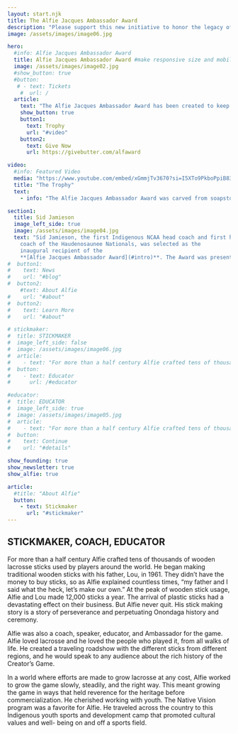 ```yaml
---
layout: start.njk
title: The Alfie Jacques Ambassador Award
description: "Please support this new initiative to honor the legacy of the Haudenosaunee stickmaker, Alfie Jacques."
image: /assets/images/image06.jpg

hero:
  #info: Alfie Jacques Ambassador Award
  title: Alfie Jacques Ambassador Award #make responsive size and mobile
  image: /assets/images/image02.jpg
  #show_button: true
  #button:
   # - text: Tickets
    #  url: /
  article:
    text: "The Alfie Jacques Ambassador Award has been created to keep the legacy of the Onondaga Stickmaker alive, to promote the game’s sacred Indigenous roots, and to honor members of the larger community who share Alfie’s love of lacrosse and his commitment to its growth."
    show_button: true
    button1:
      text: Trophy
      url: "#video"
    button2:
      text: Give Now
      url: https://givebutter.com/alfaward

video:
  #info: Featured Video
  media: "https://www.youtube.com/embed/xGmmjTv3670?si=I5XTo9PkboPpiB83"
  title: "The Trophy"
  text:
    - info: "The Alfie Jacques Ambassador Award was carved from soapstone by **[Ryan Sandy](https://www.instagram.com/ryan_sandy_sculptures/)** of Six Nations."

section1:
  title: Sid Jamieson
  image_left_side: true
  image: /assets/images/image04.jpg
  text: "Sid Jamieson, the first Indigenous NCAA head coach and first head
    coach of the Haudenosaunee Nationals, was selected as the
    inaugural recipient of the
    **[Alfie Jacques Ambassador Award](#intro)**. The Award was presented during the World Indoor Lacrosse Championships in Utica, N.Y., on Sunday, Sept. 22, 2024. Use the the link below to attend the Monday September 23 award dinner at Breezes in Utica."
#  button1:
#    text: News
#    url: "#blog"
#  button2:
    #text: About Alfie
#    url: "#about"
#  button2:
#    text: Learn More
#    url: "#about"

# stickmaker:
#  title: STICKMAKER
#  image_left_side: false
#  image: /assets/images/image06.jpg
#  article:
#    - text: "For more than a half century Alfie crafted tens of thousands of wooden lacrosse sticks used by players around the world. He began making traditional wooden sticks with his father, Lou, in 1961. They didn’t have the money to buy sticks, so as Alfie explained countless times, “my father and I said what the heck, let’s make our own.” At the peak of wooden stick usage, Alfie and Lou made 12,000 sticks a year. The arrival of plastic sticks had a devastating effect on their business. But Alfie never quit. His stick making story is a story of perseverance and perpetuating Onondaga history and ceremony."
#  button:
#    - text: Educator
#      url: /#educator

#educator:
#  title: EDUCATOR
#  image_left_side: true
#  image: /assets/images/image05.jpg
#  article:
#    - text: "For more than a half century Alfie crafted tens of thousands of wooden lacrosse sticks used by players around the world. He began making traditional wooden sticks with his father, Lou, in 1961. They didn’t have the money to buy sticks, so as Alfie explained countless times, “my father and I said what the heck, let’s make our own.” At the peak of wooden stick usage, Alfie and Lou made 12,000 sticks a year. The arrival of plastic sticks had a devastating effect on their business. But Alfie never quit. His stick making story is a story of perseverance and perpetuating Onondaga history and ceremony."
#  button:
#    text: Continue
#    url: "#details"

show_founding: true
show_newsletter: true
show_alfie: true

article:
  #title: "About Alfie"
  button:
    - text: Stickmaker
      url: "#stickmaker"
---
```

## STICKMAKER, COACH, EDUCATOR

For more than a half century Alfie crafted tens of thousands of wooden lacrosse sticks used by players around the world. He began making traditional wooden sticks with his father, Lou, in 1961. They didn’t have the money to buy sticks, so as Alfie explained countless times, “my father and I said what the heck, let’s make our own.” At the peak of wooden stick usage, Alfie and Lou made 12,000 sticks a year. The arrival of plastic sticks had a devastating effect on their business. But Alfie never quit. His stick making story is a story of perseverance and perpetuating Onondaga history and ceremony.
  
Alfie was also a coach, speaker, educator, and Ambassador for the game. Alfie loved lacrosse and he loved the people who played it, from all walks of life. He created a traveling roadshow with the different sticks from different regions, and he would speak to any audience about the rich history of the Creator’s Game. 
  
In a world where efforts are made to grow lacrosse at any cost, Alfie worked to grow the game slowly, steadily, and the right way. This meant growing the game in ways that held reverence for the heritage before commercialization. He cherished working with youth. The Native Vision program was a favorite for Alfie. He traveled across the country to this Indigenous youth sports and development camp that promoted cultural values and well- being on and off a sports field.
